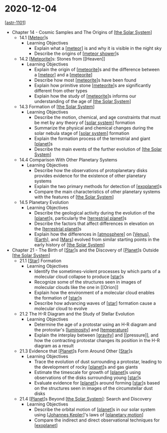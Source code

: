 # 2020-12-04

[[astr-1101]]

- Chapter 14 - Cosmic Samples and The Origins of [[the Solar System]]
  - 14.1 [[Meteor]]s
    - Learning Objectives
      - Explain what a [[meteor]] is and why it is visible in the night sky
      - Describe the origins of [[meteor shower]]s
  - 14.2 [[Meteorite]]s: Stones from [[Heaven]]
    - Learning Objectives
      - Explain the origin of [[meteorite]]s and the difference between a [[meteor]] and a [[meteorite]]
      - Describe how most [[meteorite]]s have been found
      - Explain how primitive stone [[meteorite]]s are significantly different from other types
      - Explain how the study of [[meteorite]]s informs our understanding of the age of [[the Solar System]]
  - 14.3 Formation of [[the Solar System]]
    - Learning Objectives
      - Describe the motion, chemical, and age constraints that must be met by any theory of [[solar system]] formation
      - Summarize the physical and chemical changes during the solar nebula stage of [[solar system]] formation
      - Explain the formation process of the terrestrial and giant [[planet]]s
      - Describe the main events of the further evolution of [[the Solar System]]
  - 14.4 Comparison With Other Planetary Systems
    - Learning Objectives
      - Describe how the observations of protoplanetary disks provides evidence for the existence of other planetary systems
      - Explain the two primary methods for detection of [[exoplanet]]s
      - Compare the main characteristics of other planetary systems with the features of [[the Solar System]]
  - 14.5 Planetary Evolution
    - Learning Objectives
      - Describe the geological activity during the evolution of the [[planet]]s, particularly the [[terrestrial planet]]s
      - Describe the factors that affect differences in elevation on the [[terrestrial planet]]s
      - Explain how the differences in [[atmosphere]] on [[Venus]], [[Earth]], and [[Mars]] evolved from similar starting points in the early history of [[the Solar System]]
- Chapter 21 - The Birth of [[Star]]s and the Discovery of [[Planet]]s Outside [[the Solar System]]
  - 21.1 [[Star]] Formation
    - Learning Objectives
      - Identify the sometimes-violent processes by which parts of a molecular cloud collapse to produce [[star]]s
      - Recognize some of the structures seen in images of molecular clouds like the one in [[Orion]]
      - Explain how the environment of a molecular cloud enables the formation of [[star]]s
      - Describe how advancing waves of [[star]] formation cause a molecular cloud to evolve
  - 21.2 The H-R Diagram and the Study of Stellar Evolution
    - Learning Objectives
      - Determine the age of a protostar using an H-R diagram and the protostar's [[luminosity]] and [[temperature]]
      - Explain the interplay between [[gravity]] and [[pressure]], and how the contracting protostar changes its position in the H-R diagram as a result
  - 21.3 Evidence that [[Planet]]s Form Around Other [[Star]]s
    - Learning Objectives
      - Trace the evolution of dust surrounding a protostar, leading to the development of rocky [[planet]]s and gas giants
      - Estimate the timescale for growth of [[planet]]s using observations of the disks surrounding young [[star]]s
      - Evaluate evidence for [[planet]]s around forming [[star]]s based on the structures seen in images of the circumstellar dust disks
  - 21.4 [[Planet]]s Beyond [[the Solar System]]: Search and Discovery
    - Learning Objectives
      - Describe the orbital motion of [[planet]]s in our solar system using [[Johannes Kepler]]'s laws of [[planetary motion]]
      - Compare the indirect and direct observational techniques for [[exoplanet]]

[//begin]: # "Autogenerated link references for markdown compatibility"
[astr-1101]: astr-1101 "ASTR 1101 - Intro to the Solar System"
[the Solar System]: the-solar-system "The Solar System"
[meteor]: meteor "Meteor"
[meteor shower]: meteor-shower "Meteor Shower"
[meteorite]: meteorite "Meteorite"
[solar system]: solar-system "Solar System"
[planet]: planet "Planet"
[exoplanet]: exoplanet "Exoplanet"
[terrestrial planet]: terrestrial-planet "Terrestrial Planet"
[atmosphere]: atmosphere "Atmosphere"
[Venus]: venus "Venus ♀"
[Earth]: earth "Earth 🜨"
[Mars]: mars "Mars ♂"
[star]: star "Star"
[luminosity]: luminosity "Luminosity"
[temperature]: temperature "Temperature"
[gravity]: gravity "Gravity"
[Johannes Kepler]: johannes-kepler "Johannes Kepler"
[planetary motion]: planetary-motion "Planetary Motion"
[//end]: # "Autogenerated link references"
